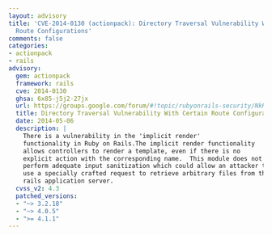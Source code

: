 ```yaml
---
layout: advisory
title: 'CVE-2014-0130 (actionpack): Directory Traversal Vulnerability With Certain
  Route Configurations'
comments: false
categories:
- actionpack
- rails
advisory:
  gem: actionpack
  framework: rails
  cve: 2014-0130
  ghsa: 6x85-j5j2-27jx
  url: https://groups.google.com/forum/#!topic/rubyonrails-security/NkKc7vTW70o
  title: Directory Traversal Vulnerability With Certain Route Configurations
  date: 2014-05-06
  description: |
    There is a vulnerability in the 'implicit render'
    functionality in Ruby on Rails.The implicit render functionality
    allows controllers to render a template, even if there is no
    explicit action with the corresponding name.  This module does not
    perform adequate input sanitization which could allow an attacker to
    use a specially crafted request to retrieve arbitrary files from the
    rails application server.
  cvss_v2: 4.3
  patched_versions:
  - "~> 3.2.18"
  - "~> 4.0.5"
  - ">= 4.1.1"
---
```

